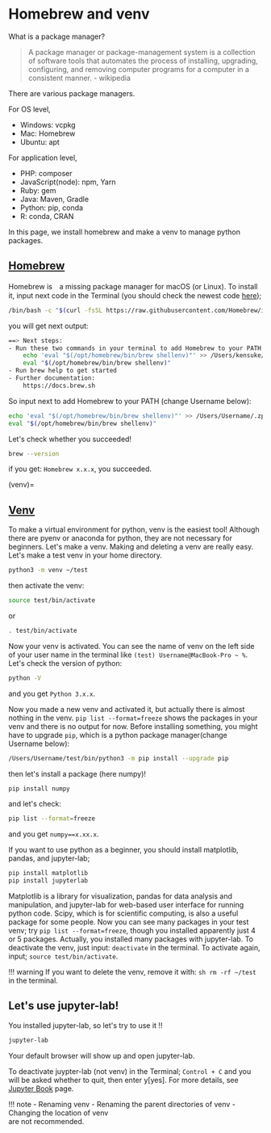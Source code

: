 # Homebrew and venv


What is a package manager?
> A package manager or package-management system is a collection of software tools that automates the process of installing, upgrading, configuring, and removing computer programs for a computer in a consistent manner. - wikipedia


There are various package managers.

For OS level,
- Windows: vcpkg
- Mac: Homebrew
- Ubuntu: apt

For application level,
- PHP: composer
- JavaScript(node): npm, Yarn
- Ruby: gem
- Java: Maven, Gradle
- Python: pip, conda
- R: conda, CRAN

In this page, we install homebrew and make a venv to manage python packages.

## [Homebrew](https://docs.brew.sh/Installation)
Homebrew is　a missing package manager for macOS (or Linux).
To install it, input next code in the Terminal (you should check the newest code [here](https://brew.sh/));
```bash
/bin/bash -c "$(curl -fsSL https://raw.githubusercontent.com/Homebrew/install/HEAD/install.sh)"
```

you will get next output:
```sh
==> Next steps:
- Run these two commands in your terminal to add Homebrew to your PATH:
    echo 'eval "$(/opt/homebrew/bin/brew shellenv)"' >> /Users/kensuke/.zprofile
    eval "$(/opt/homebrew/bin/brew shellenv)"
- Run brew help to get started
- Further documentation:
    https://docs.brew.sh
```

So input next to add Homebrew to your PATH (change Username below):
```sh
echo 'eval "$(/opt/homebrew/bin/brew shellenv)"' >> /Users/Username/.zprofile
eval "$(/opt/homebrew/bin/brew shellenv)"
```

Let's check whether you succeeded!
```sh
brew --version
```
if you get: `Homebrew x.x.x`, you succeeded.

(venv)=
## [Venv](https://docs.python.org/3/library/venv.html)
To make a virtual environment for python, venv is the easiest tool! Although there are pyenv or anaconda for python, they are not necessary for beginners.
Let's make a venv.
Making and deleting a venv are really easy. Let's make a test venv in your home directory.

```sh
python3 -m venv ~/test
```
then activate the venv:
```sh
source test/bin/activate
```
or
```sh
. test/bin/activate
```

Now your venv is activated. You can see the name of venv on the left side of your user name in the terminal like `(test) Username@MacBook-Pro ~ %`.
Let's check the version of python:
```sh
python -V
```
and you get `Python 3.x.x`.

Now you made a new venv and activated it, but actually there is almost nothing in the venv.
`pip list --format=freeze` shows the packages in your venv and there is no output for now.
Before installing something, you might have to upgrade `pip`, which is a python package manager(change Username below):
```sh
/Users/Username/test/bin/python3 -m pip install --upgrade pip
```
then let's install a package (here numpy)!
```sh
pip install numpy
```
and let's check:
```sh
pip list --format=freeze
```
and you get `numpy==x.xx.x`.

If you want to use python as a beginner, you should install matplotlib, pandas, and jupyter-lab;
```sh
pip install matplotlib
pip install jupyterlab
```

Matplotlib is a library for visualization, pandas for data analysis and manipulation, and jupyter-lab for web-based user interface for running python code.
Scipy, which is for scientific computing, is also a useful package for some people.
Now you can see many packages in your test venv; try `pip list --format=freeze`, though you installed apparently just 4 or 5 packages. Actually, you installed many packages with jupyter-lab.
To deactivate the venv, just input: `deactivate` in the terminal. To activate again, input; `source test/bin/activate`.

!!! warning
    If you want to delete the venv, remove it with:
    ```sh
    rm -rf ~/test
    ```
    in the terminal.

## Let's use jupyter-lab!
You installed jupyter-lab, so let's try to use it !!

```sh
jupyter-lab
```
Your default browser will show up and open jupyter-lab.

To deactivate juypter-lab (not venv) in the Terminal; `Control + C` and you will be asked whether to quit, then enter y[yes].
For more details, see [Jupyter Book](./../jb/jb.md) page.

!!! note
    - Renaming venv
    - Renaming the parent directories of venv
    - Changing the location of venv  
    are not recommended.



